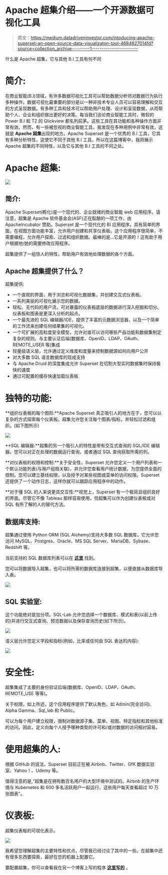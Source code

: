 # Apache 超集介绍——一个开源数据可视化工具

> 原文：<https://medium.datadriveninvestor.com/intoducing-apache-superset-an-open-source-data-visualizaton-tool-4684627014fd?source=collection_archive---------1----------------------->

什么是 Apache 超集，它与其他 B.I 工具有何不同

# 简介:

在商业智能(B.I)领域，有许多数据可视化工具可以帮助数据分析师对数据行为执行多种操作。数据可视化最重要的部分是以一种非技术专业人员可以容易理解和交互的方式呈现数据。有多种工具和技术可以帮助用户处理、设计和呈现数据，从而帮助个人、企业和组织做出更好的决策。每当我们谈论商业智能工具时，微软的 Power B.I 和 T2 的 Qlickview 都名列前茅。这些工具在其功能和各种操作方面非常有效。然而，有一些被忽视的商业智能工具，我发现在多种用例中非常有效，这就是 **Apache 超集**出现的地方。Apache Superset 是一个优秀的 B.I 工具，它具有多种分析特性，这使它不同于其他 B.I 工具。所以在这篇博客中，我将展示 Apache 超集的不同特性，以及它与其他 B.I 工具的不同之处。

# Apache 超集:

![](img/6b8ce63b3d8bf4da3a51239dd5af8618.png)

## **简介:**

Apache Superset(孵化)是一个现代的、企业就绪的商业智能 web 应用程序。请注意，超集是 Apache 软件基金会(ASF)正在酝酿的一项工作，由 ApacheIncubator 赞助。Superset 是一个现代化的 BI 应用程序，具有简单的界面，在视图方面功能丰富，允许用户创建和共享仪表板。这个应用程序很简单，不需要编程，允许用户探索、过滤和组织数据。最棒的是…它是开源的！这有助于用户根据他/她的需要修改应用程序。

超集提供了一组惊人的特性，帮助用户有效地处理数据的各个方面。

## Apache 超集提供了什么？

超集提供:

*   一个直观的界面，用于浏览和可视化数据集，并创建交互式仪表板。
*   一系列美丽的可视化展示您的数据。
*   轻松、无代码的用户流，可对暴露的仪表板底层的数据进行深入挖掘和切分。仪表板和图表是更深入分析的起点。
*   一个最先进的 SQL 编辑器/IDE，提供了丰富的元数据浏览器，以及一个简单的工作流来创建任何结果集的可视化。
*   一个可扩展的高粒度安全模型，允许对谁可以访问哪些产品功能和数据集制定复杂的规则。与主要认证后端(数据库、OpenID、LDAP、OAuth、REMOTE_USER 等)集成
*   轻量级语义层，允许通过定义维度和度量来控制数据源如何向用户公开
*   对大多数 SQL 语言数据库的现成支持
*   与 Apache Druid 的深度集成允许 Superset 在切割大型实时数据集时保持极快的速度
*   通过可配置的缓存快速加载仪表板

# 独特的功能:

**组织仪表板的每个图形:**Apache Superset 真正吸引人的地方在于，您可以以复杂的方式探索每个仪表板。超集允许您关注每个图表/指标，并轻松过滤和组织。(如下图所示)

![](img/adf5a6ffb5f2b1e470f7013f9a266a66.png)

**SQL 编辑器:**超集的另一个吸引人的特性是带有交互式查询的 SQL/IDE 编辑器。您可以对正在处理的数据运行查询，或者通过 SQL 查询获取所需的列。

**对仪表板的权限和控制:**关于安全性，Superset 允许您定义一个用户列表和一个默认功能列表(与用户组相关联)，并允许您查看用户统计数据，为您提供全面的控制。您可以建立基线权限，以及授予对某些视图或菜单的访问权限。Superset 还提供了一个动作日志，这样你就可以跟踪应用程序中的动作。

**对于懂 SQL 的人来说更具交互性:**视觉上，Superset 有一个极简且组织良好的界面。尽管它不像 Tableau 那样容易使用，但超集可以作为创建仪表板或对 SQL 有所了解的人的替代方法。

## 数据库支持:

超集通过使用 Python ORM (SQL Alchemy)支持大多数 SQL 数据库，它允许您访问 MySQL、Postgres、Oracle、MS SQL Server、MariaDB、Sybase、Redshift 等。

当前支持的 SQL 数据库列表可以在 [**这里**](https://superset.incubator.apache.org/#databases) 找到。

您可以将数据导入超集，也可以将所需的数据库连接到超集，以便直接从数据库导入表。

![](img/7c963b2070f3e2259d65e6643d6f068e.png)

## SQL 实验室:

这个功能绝对是加分项。SQL-Lab 允许您选择一个数据库、模式和表(以前上传的)并进行交互式查询、预览数据以及保存查询历史(如下所示)。

![](img/139d11b1bf5a8e22eee7929fb3c1f975.png)

语义层允许您定义字段和指标(例如，比率或任何由 SQL 表达的内容):

![](img/ea37a22b396edde07d0037f2b6003e7e.png)

# 安全性:

超集集成了主要的身份验证后端(数据库、OpenID、LDAP、OAuth、REMOTE_USE 等等)。

关于权限，如上所述，这个应用程序提供了默认角色，如 Admin(完全访问)、Alpha Gamma、Sql_lab 和 Public。

可以为每个用户建立权限，限制对数据源子集、菜单、视图、特定指标和其他标准的访问。因此，定义向每个人授予哪种类型的许可和/或对数据的访问相对容易。

# 使用超集的人:

根据 GitHub 的说法，Superset 目前正在被 Airbnb、Twitter、GfK 数据实验室、Yahoo！、Udemy 等。

值得注意的是,“超集是在拥有数百名用户的大型环境中测试的。Airbnb 的生产环境与 Kubernetes 和 600 多名活跃用户一起运行，这些用户每天查看超过 10 万张图表”。

# 仪表板:

超集仪表板的可视化表示。

![](img/d0d4b759f20711827b1c7cc04dae60b8.png)

我希望您理解超集的主要特性和优点，尽管我已经讨论了其中的一些。在超集中还有很多东西要探索，最好在您的机器上配置它。

要配置超集，你可以查看我在另一个博客上写的程序 [**这里写的**](https://medium.com/@syedjunaid.h47/configure-apache-superset-on-linux-d9fa9c718bab) 。